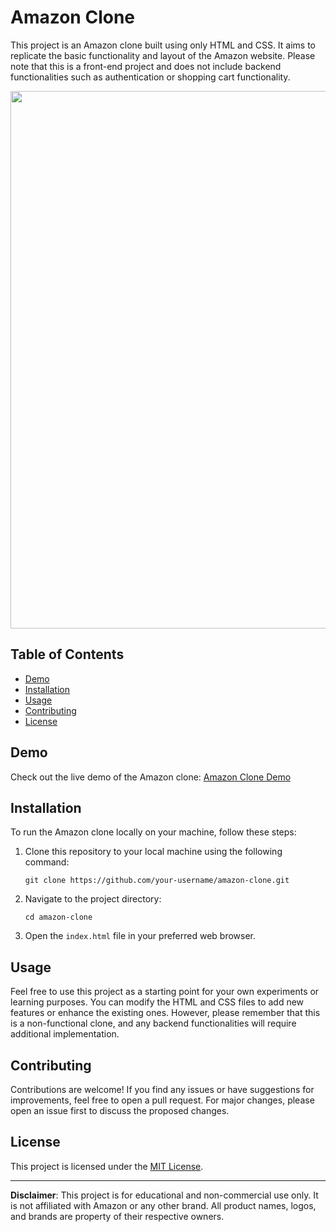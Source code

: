 # Amazon Clone

This project is an Amazon clone built using only HTML and CSS. It aims to replicate the basic functionality and layout of the Amazon website. Please note that this is a front-end project and does not include backend functionalities such as authentication or shopping cart functionality.

<img src="https://github.com/HorizonChaser12/Amazon_Clone/assets/78254378/e127fb7e-a56b-4a36-a122-134dfcd97c9e" width="860" >

## Table of Contents
- [Demo](#demo)
- [Installation](#installation)
- [Usage](#usage)
- [Contributing](#contributing)
- [License](#license)

## Demo

Check out the live demo of the Amazon clone: [Amazon Clone Demo](https://horizonchaser12.github.io/Amazon_Clone/)

## Installation

To run the Amazon clone locally on your machine, follow these steps:

1. Clone this repository to your local machine using the following command:
   ```
   git clone https://github.com/your-username/amazon-clone.git
   ```

2. Navigate to the project directory:
   ```
   cd amazon-clone
   ```

3. Open the `index.html` file in your preferred web browser.

## Usage

Feel free to use this project as a starting point for your own experiments or learning purposes. You can modify the HTML and CSS files to add new features or enhance the existing ones. However, please remember that this is a non-functional clone, and any backend functionalities will require additional implementation.

## Contributing

Contributions are welcome! If you find any issues or have suggestions for improvements, feel free to open a pull request. For major changes, please open an issue first to discuss the proposed changes.

## License

This project is licensed under the [MIT License](LICENSE).

---

**Disclaimer**: This project is for educational and non-commercial use only. It is not affiliated with Amazon or any other brand. All product names, logos, and brands are property of their respective owners.
